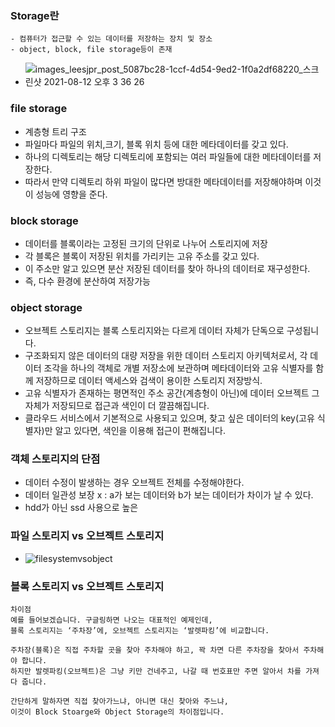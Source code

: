 ### Storage란
```
- 컴퓨터가 접근할 수 있는 데이터를 저장하는 장치 및 장소
- object, block, file storage등이 존재
```
- ![images_leesjpr_post_5087bc28-1ccf-4d54-9ed2-1f0a2df68220_스크린샷 2021-08-12 오후 3 36 26](https://user-images.githubusercontent.com/62214428/233915853-e3a31c80-a118-4119-8f5c-cba0358476dc.png)

### file storage
- 계층형 트리 구조
- 파일마다 파일의 위치,크기, 블록 위치 등에 대한 메타데이터를 갖고 있다.
- 하나의 디렉토리는 해당 디렉토리에 포함되는 여러 파일들에 대한 메타데이터를 저장한다.
- 따라서 만약 디렉토리 하위 파일이 많다면 방대한 메타데이터를 저장해야하며 이것이 성능에 영향을 준다.

### block storage
- 데이터를 블록이라는 고정된 크기의 단위로 나누어 스토리지에 저장
- 각 블록은 블록이 저장된 위치를 가리키는 고유 주소를 갖고 있다.
- 이 주소만 알고 있으면 분산 저장된 데이터를 찾아 하나의 데이터로 재구성한다.
- 즉, 다수 환경에 분산하여 저장가능

### object storage
- 오브젝트 스토리지는 블록 스토리지와는 다르게 데이터 자체가 단독으로 구성됩니다. 
- 구조화되지 않은 데이터의 대량 저장을 위한 데이터 스토리지 아키텍처로서, 각 데이터 조각을 하나의 객체로 개별 저장소에 보관하며 메타데이터와 고유 식별자를 함께 저장하므로 데이터 액세스와 검색이 용이한 스토리지 저장방식.
- 고유 식별자가 존재하는 평면적인 주소 공간(계층형이 아닌)에 데이터 오브젝트 그 자체가 저장되므로 접근과 색인이 더 깔끔해집니다. 
- 클라우드 서비스에서 기본적으로 사용되고 있으며, 찾고 싶은 데이터의 key(고유 식별자)만 알고 있다면, 색인을 이용해 접근이 편해집니다.

### 객체 스토리지의 단점
- 데이터 수정이 발생하는 경우 오브젝트 전체를 수정해야한다.
- 데이터 일관성 보장 x : a가 보는 데이터와 b가 보는 데이터가 차이가 날 수 있다.
- hdd가 아닌 ssd 사용으로 높은 

### 파일 스토리지 vs 오브젝트 스토리지
- ![filesystemvsobject](https://user-images.githubusercontent.com/62214428/233921251-188931aa-8e10-4792-93ca-6c326e79f6c2.png)

### 블록 스토리지 vs 오브젝트 스토리지
```
차이점
예를 들어보겠습니다. 구글링하면 나오는 대표적인 예제인데, 
블록 스토리지는 ‘주차장’에, 오브젝트 스토리지는 ‘발렛파킹’에 비교합니다.

주차장(블록)은 직접 주차할 곳을 찾아 주차해야 하고, 꽉 차면 다른 주차장을 찾아서 주차해야 합니다. 
하지만 발렛파킹(오브젝트)은 그냥 키만 건네주고, 나갈 때 번호표만 주면 알아서 차를 가져다 줍니다.

간단하게 말하자면 직접 찾아가느냐, 아니면 대신 찾아와 주느냐, 
이것이 Block Stoarge와 Object Storage의 차이점입니다.
```
